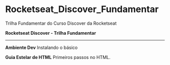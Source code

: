 # Rocketseat_Discover_Fundamentar
 Trilha Fundamentar do Curso Discover da Rocketseat


**Rocketseat Discover - Trilha Fundamentar**
***

**Ambiente Dev**
Instalando o básico

**Guia Estelar de HTML**
Primeiros passos no HTML.